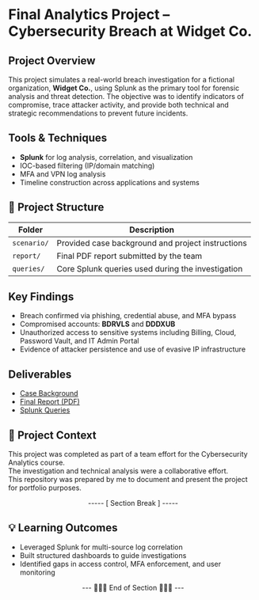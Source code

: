 # Final Analytics Project – Cybersecurity Breach at Widget Co.

## Project Overview
This project simulates a real-world breach investigation for a fictional organization, **Widget Co.**, using Splunk as the primary tool for forensic analysis and threat detection. The objective was to identify indicators of compromise, trace attacker activity, and provide both technical and strategic recommendations to prevent future incidents.

## Tools & Techniques
- **Splunk** for log analysis, correlation, and visualization
- IOC-based filtering (IP/domain matching)
- MFA and VPN log analysis
- Timeline construction across applications and systems

## 📁 Project Structure
| Folder | Description |
|--------|-------------|
| `scenario/` | Provided case background and project instructions |
| `report/` | Final PDF report submitted by the team |
| `queries/` | Core Splunk queries used during the investigation |

## Key Findings
- Breach confirmed via phishing, credential abuse, and MFA bypass
- Compromised accounts: **BDRVLS** and **DDDXUB**
- Unauthorized access to sensitive systems including Billing, Cloud, Password Vault, and IT Admin Portal
- Evidence of attacker persistence and use of evasive IP infrastructure

## Deliverables
- [Case Background](./scenario/case-background.md)
- [Final Report (PDF)](./report/Analytics_Final_Project_Report.pdf)
- [Splunk Queries](./queries/splunk-queries.md)

## 👥 Project Context
This project was completed as part of a team effort for the Cybersecurity Analytics course.  
The investigation and technical analysis were a collaborative effort.  
This repository was prepared by me to document and present the project for portfolio purposes.

<div align="center">

----- [ Section Break ] -----

</div>

## 💡 Learning Outcomes
- Leveraged Splunk for multi-source log correlation
- Built structured dashboards to guide investigations
- Identified gaps in access control, MFA enforcement, and user monitoring

<div align="center">

--- 🔹🔹🔹 End of Section 🔹🔹🔹 ---

</div>


